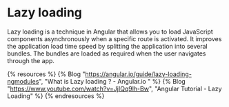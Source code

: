 # Lazy loading

Lazy loading is a technique in Angular that allows you to load JavaScript components asynchronously when a specific route is activated. It improves the application load time speed by splitting the application into several bundles. The bundles are loaded as required when the user navigates through the app.

{% resources %}
  {% Blog "https://angular.io/guide/lazy-loading-ngmodules", "What is Lazy loading ? - Angular.io " %}
  {% Blog "https://www.youtube.com/watch?v=JjIQq9lh-Bw", "Angular Tutorial - Lazy Loading" %}
{% endresources %}
